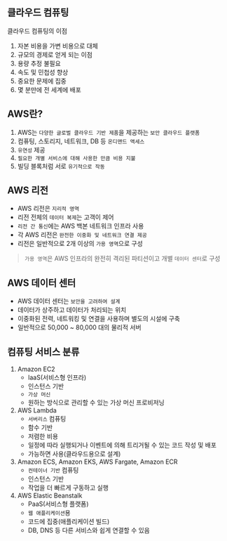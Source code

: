 ## 클라우드 컴퓨팅

클라우드 컴퓨팅의 이점

1. 자본 비용을 가변 비용으로 대체
2. 규모의 경제로 얻게 되는 이점
3. 용량 추정 불필요
4. 속도 및 민첩성 향상
5. 중요한 문제에 집중
6. 몇 분만에 전 세계에 배포

## AWS란?

1. AWS는 `다양한 글로벌 클라우드 기반 제품`을 제공하는 `보안 클라우드 플랫폼`
2. 컴퓨팅, 스토리지, 네트워크, DB 등 `온디맨드 액세스`
3. `유연성` 제공
4. `필요한 개별 서비스에 대해 사용한 만큼 비용 지불`
5. 빌딩 블록처럼 서로 `유기적으로 작동`

## AWS 리전

- AWS 리전은 `지리적 영역`
- 리전 전체의 `데이터 복제`는 고객이 제어
- `리전 간 통신`에는 AWS 백본 네트워크 인프라 사용
- 각 AWS 리전은 `완전한 이중화 및 네트워크 연결 제공`
- 리전은 일반적으로 2개 이상의 `가용 영역`으로 구성
> `가용 영역`은 AWS 인프라의 완전히 격리된 파티션이고 개별 `데이터 센터`로 구성

## AWS 데이터 센터

- AWS 데이터 센터는 `보안을 고려하여 설계`
- 데이터가 상주하고 데이터가 처리되는 위치
- 이중화된 전력, 네트워킹 및 연결을 사용하며 별도의 시설에 구축
- 일반적으로 50,000 ~ 80,000 대의 물리적 서버

## 컴퓨팅 서비스 분류

1. Amazon EC2
    - laaS(서비스형 인프라)
    - 인스턴스 기반
    - `가상 머신`
    + 원하는 방식으로 관리할 수 있는 가상 머신 프로비저닝
2. AWS Lambda
    - `서버리스` 컴퓨팅
    - 함수 기반
    - 저렴한 비용
    + 일정에 따라 실행되거나 이벤트에 의해 트리거될 수 있는 코드 작성 및 배포
    + 가능하면 사용(클라우드용으로 설계)
3. Amazon ECS, Amazon EKS, AWS Fargate, Amazon ECR
    - `컨테이너 기반` 컴퓨팅
    - 인스턴스 기반
    + 작업을 더 빠르게 구동하고 실행
4. AWS Elastic Beanstalk
    - PaaS(서비스형 플랫폼)
    - `웹 애플리케이션`용
    + 코드에 집중(애플리케이션 빌드)
    + DB, DNS 등 다른 서비스와 쉽게 연결할 수 있음

